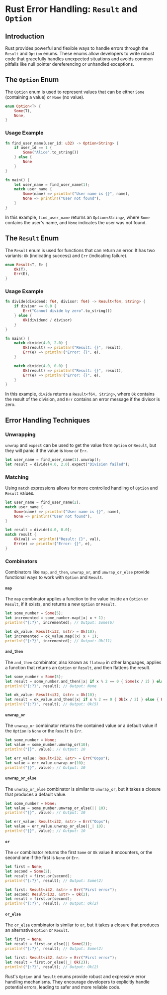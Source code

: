 # Rust Error Handling: `Result` and `Option`

## Introduction

Rust provides powerful and flexible ways to handle errors through the `Result` and `Option` enums. These enums allow developers to write robust code that gracefully handles unexpected situations and avoids common pitfalls like null pointer dereferencing or unhandled exceptions.

## The `Option` Enum

The `Option` enum is used to represent values that can be either `Some` (containing a value) or `None` (no value).

```rust
enum Option<T> {
    Some(T),
    None,
}
```

### Usage Example

```rust
fn find_user_name(user_id: u32) -> Option<String> {
    if user_id == 1 {
        Some("Alice".to_string())
    } else {
        None
    }
}

fn main() {
    let user_name = find_user_name(1);
    match user_name {
        Some(name) => println!("User name is {}", name),
        None => println!("User not found"),
    }
}
```

In this example, `find_user_name` returns an `Option<String>`, where `Some` contains the user's name, and `None` indicates the user was not found.

## The `Result` Enum

The `Result` enum is used for functions that can return an error. It has two variants: `Ok` (indicating success) and `Err` (indicating failure).

```rust
enum Result<T, E> {
    Ok(T),
    Err(E),
}
```

### Usage Example

```rust
fn divide(dividend: f64, divisor: f64) -> Result<f64, String> {
    if divisor == 0.0 {
        Err("Cannot divide by zero".to_string())
    } else {
        Ok(dividend / divisor)
    }
}

fn main() {
    match divide(4.0, 2.0) {
        Ok(result) => println!("Result: {}", result),
        Err(e) => println!("Error: {}", e),
    }

    match divide(4.0, 0.0) {
        Ok(result) => println!("Result: {}", result),
        Err(e) => println!("Error: {}", e),
    }
}
```

In this example, `divide` returns a `Result<f64, String>`, where `Ok` contains the result of the division, and `Err` contains an error message if the divisor is zero.

## Error Handling Techniques

### Unwrapping

`unwrap` and `expect` can be used to get the value from `Option` or `Result`, but they will panic if the value is `None` or `Err`.

```rust
let user_name = find_user_name(1).unwrap();
let result = divide(4.0, 2.0).expect("Division failed");
```

### Matching

Using `match` expressions allows for more controlled handling of `Option` and `Result` values.

```rust
let user_name = find_user_name(2);
match user_name {
    Some(name) => println!("User name is {}", name),
    None => println!("User not found"),
}

let result = divide(4.0, 0.0);
match result {
    Ok(val) => println!("Result: {}", val),
    Err(e) => println!("Error: {}", e),
}
```

### Combinators

Combinators like `map`, `and_then`, `unwrap_or`, and `unwrap_or_else` provide functional ways to work with `Option` and `Result`.

#### `map`
The `map` combinator applies a function to the value inside an `Option` or `Result`, if it exists, and returns a new `Option` or `Result`.

```rust
let some_number = Some(5);
let incremented = some_number.map(|x| x + 1);
println!("{:?}", incremented); // Output: Some(6)

let ok_value: Result<i32, &str> = Ok(10);
let incremented = ok_value.map(|x| x + 1);
println!("{:?}", incremented); // Output: Ok(11)
```

#### `and_then`
The `and_then` combinator, also known as `flatmap` in other languages, applies a function that returns an `Option` or `Result`, and then flattens the result.

```rust
let some_number = Some(5);
let result = some_number.and_then(|x| if x % 2 == 0 { Some(x / 2) } else { None });
println!("{:?}", result); // Output: None

let ok_value: Result<i32, &str> = Ok(10);
let result = ok_value.and_then(|x| if x % 2 == 0 { Ok(x / 2) } else { Err("Not even") });
println!("{:?}", result); // Output: Ok(5)
```

#### `unwrap_or`
The `unwrap_or` combinator returns the contained value or a default value if the `Option` is `None` or the `Result` is `Err`.

```rust
let some_number = None;
let value = some_number.unwrap_or(10);
println!("{}", value); // Output: 10

let err_value: Result<i32, &str> = Err("Oops");
let value = err_value.unwrap_or(10);
println!("{}", value); // Output: 10
```

#### `unwrap_or_else`
The `unwrap_or_else` combinator is similar to `unwrap_or`, but it takes a closure that produces a default value.

```rust
let some_number = None;
let value = some_number.unwrap_or_else(|| 10);
println!("{}", value); // Output: 10

let err_value: Result<i32, &str> = Err("Oops");
let value = err_value.unwrap_or_else(|_| 10);
println!("{}", value); // Output: 10
```

#### `or`
The `or` combinator returns the first `Some` or `Ok` value it encounters, or the second one if the first is `None` or `Err`.

```rust
let first = None;
let second = Some(2);
let result = first.or(second);
println!("{:?}", result); // Output: Some(2)

let first: Result<i32, &str> = Err("First error");
let second: Result<i32, &str> = Ok(2);
let result = first.or(second);
println!("{:?}", result); // Output: Ok(2)
```

#### `or_else`
The `or_else` combinator is similar to `or`, but it takes a closure that produces an alternative `Option` or `Result`.

```rust
let first = None;
let result = first.or_else(|| Some(2));
println!("{:?}", result); // Output: Some(2)

let first: Result<i32, &str> = Err("First error");
let result = first.or_else(|_| Ok(2));
println!("{:?}", result); // Output: Ok(2)
```


Rust's `Option` and `Result` enums provide robust and expressive error handling mechanisms. They encourage developers to explicitly handle potential errors, leading to safer and more reliable code.
